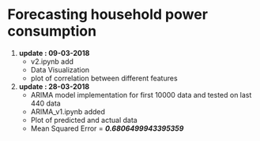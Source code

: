 # Forecasting household power consumption
<ol>
  <li>
  <b>update : 09-03-2018</b> <br />
  <ul>
    <li>v2.ipynb add </li>
    <li>Data Visualization</li>
    <li>plot of correlation between different features</li>
  </ul>
    </li>
  <li>
  <b>update : 28-03-2018</b> <br />
  <ul>
    <li>ARIMA model implementation for first 10000 data and tested on last 440 data
    <li>ARIMA_v1.ipynb added </li>
    <li>Plot of predicted and actual data</li>
    <li>Mean Squared Error = <b><i>0.6806499943395359</i></b></li>
  </ul>
  </li>
</ol>
